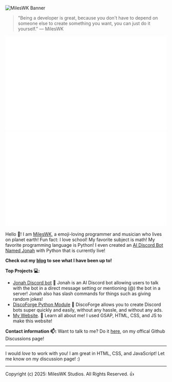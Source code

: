 ![MilesWK Banner](https://github.com/user-attachments/assets/a738e597-ed8c-42b0-9377-b061b0abce60)

> "Being a developer is great, because you don't have to depend on someone else to create something you want, you can just do it yourself."
> — MilesWK

![](https://raw.githubusercontent.com/MilesWK/github-stats/master/generated/languages.svg#gh-dark-mode-only)
![](https://raw.githubusercontent.com/MilesWK/github-stats/master/generated/overview.svg#gh-dark-mode-only)

Hello 👋! I am [MilesWK](https://mileswk.com/), a emoji-loving programmer and musician who lives on planet earth! Fun fact: I love school! My favorite subject is math! My favorite programming language is Python! I even created an [AI Discord Bot Named Jonah](https://jonah.mileswk.com/) with Python that is currently live!

**Check out my [blog](https://blog.mileswk.com) to see what I have been up to!**

**Top Projects 💻:**
- [Jonah Discord bot](https://jonah.mileswk.com) 🐷
  Jonah is an AI Discord bot allowing users to talk with the bot in a direct message setting or mentioning (@) the bot in a server! Jonah also has slash commands for things such as giving random jokes!
- [DiscoForge Python Module](https://github.com/MilesWK/DiscoForge) 🔨
  DiscoForge allows you to create Discord bots super quickly and easily, without any hassle, and without any ads.
- [My Website](https://mileswk.com). 🙂
  Learn all about me! I used GSAP, HTML, CSS, and JS to make this website!
  
**Contact information 📫:**
Want to talk to me? Do it [here](https://github.com/MilesWK/MilesWK/discussions/), on my offical Github Discussions page!

--------------
I would *love* to work with you! I am great in HTML, CSS, and JavaScript! Let me know on my discussion page! :)

--------

Copyright (c) 2025: MilesWK Studios. All Rights Reserved. 👍
